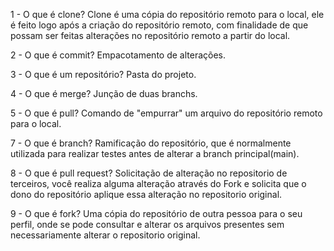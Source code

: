 1 - O que é clone?
Clone é uma cópia do repositório remoto para o local, ele é feito logo após a criação do repositório remoto,
com finalidade de que possam ser feitas alterações no repositório remoto a partir do local.

2 - O que é commit?
Empacotamento de alterações.

3 - O que é um repositório?
Pasta do projeto.

4 - O que é merge?
Junção de duas branchs.

5 - O que é pull?
Comando de "empurrar" um arquivo do repositório remoto para o local.

7 - O que é branch?
Ramificação do repositório, que é normalmente utilizada para realizar testes antes de alterar a branch principal(main).

8 - O que é pull request?
Solicitação de alteração no repositorio de terceiros, você realiza alguma alteração através do Fork e solicita que o dono do repositório aplique essa alteração no repositorio original.

9 - O que é fork?
Uma cópia do repositório de outra pessoa para o seu perfil, onde se pode consultar e alterar os arquivos presentes sem necessariamente alterar o repositorio original.
